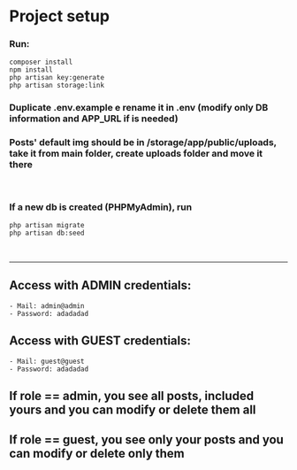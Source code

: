 # Project setup
### Run:
    composer install
    npm install
    php artisan key:generate
    php artisan storage:link

### Duplicate .env.example e rename it in .env (modify only DB information and APP_URL if is needed)

### Posts' default img should be in /storage/app/public/uploads, take it from main folder, create uploads folder and move it there
<br>

### If a new db is created (PHPMyAdmin), run
    php artisan migrate
    php artisan db:seed
<br>

-----------------------------

## Access with ADMIN credentials:
    - Mail: admin@admin
    - Password: adadadad

## Access with GUEST credentials:
    - Mail: guest@guest
    - Password: adadadad

## If role == admin, you see all posts, included yours and you can modify or delete them all
## If role == guest, you see only your posts and you can modify or delete only them
